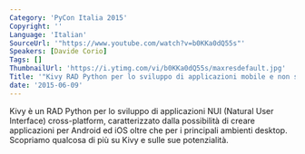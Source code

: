 ```yaml
---
Category: 'PyCon Italia 2015'
Copyright: ''
Language: 'Italian'
SourceUrl: '"https://www.youtube.com/watch?v=b0KKa0dQ55s"'
Speakers: [Davide Corio]
Tags: []
ThumbnailUrl: 'https://i.ytimg.com/vi/b0KKa0dQ55s/maxresdefault.jpg'
Title: '"Kivy RAD Python per lo sviluppo di applicazioni mobile e non solo."'
date: '2015-06-09'
---
```

Kivy è un RAD Python per lo sviluppo di applicazioni NUI (Natural User Interface) cross-platform, caratterizzato dalla possibilità di creare applicazioni per Android ed iOS oltre che per i principali ambienti desktop. Scopriamo qualcosa di più su Kivy e sulle sue potenzialità.